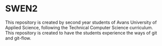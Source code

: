 # SWEN2

This repository is created by second year students of Avans University of Applied Science, following the Technical Computer Science curriculum. This repository is created to have the students experience the ways of git and git-flow.